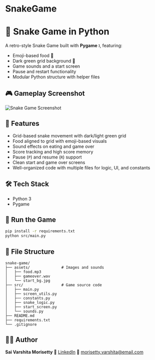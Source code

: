 # SnakeGame
# 🐍 Snake Game in Python

A retro-style Snake Game built with **Pygame** 🕽️, featuring:

* Emoji-based food 🍎
* Dark green grid background 🎨
* Game sounds and a start screen
* Pause and restart functionality
* Modular Python structure with helper files

## 🎮 Gameplay Screenshot

![Snake Game Screenshot](assets/start_bg.jpg)

## 🧠 Features

* Grid-based snake movement with dark/light green grid
* Food aligned to grid with emoji-based visuals
* Sound effects on eating and game over
* Score tracking and high score memory
* Pause (`P`) and resume (`R`) support
* Clean start and game over screens
* Well-organized code with multiple files for logic, UI, and constants

## 🛠️ Tech Stack

* Python 3
* Pygame

## 🚀 Run the Game

```bash
pip install -r requirements.txt
python src/main.py
```

## 📂 File Structure

```
snake-game/
├── assets/              # Images and sounds
│   ├── food.mp3
│   ├── gameover.wav
│   └── start_bg.jpg
├── src/                 # Game source code
│   ├── main.py
│   ├── screen_utils.py
│   ├── constants.py
│   ├── snake_logic.py
│   ├── start_screen.py
│   └── sounds.py
├── README.md
├── requirements.txt
└── .gitignore
```

## 👩‍💻 Author

**Sai Varshita Morisetty**
🔗 [LinkedIn](https://www.linkedin.com/in/varshita06/)
📧 [morisetty.varshita@email.com](mailto:morisetty.varshita@email.com)
